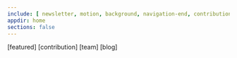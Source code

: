 ```yaml
---
include: [ newsletter, motion, background, navigation-end, contribution, blog, resource, news, menu, testnet ]
appdir: home
sections: false
---
```

[featured]
[contribution]
[team]
[blog]
